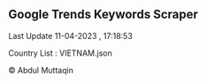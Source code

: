

## Google Trends Keywords Scraper 
 
Last Update 11-04-2023 , 17:18:53

Country List :
VIETNAM.json



© Abdul Muttaqin 
